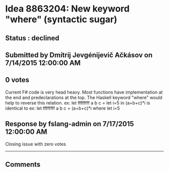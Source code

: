 # Idea 8863204: New keyword "where" (syntactic sugar) #

## Status : declined

## Submitted by Dmítrij Jevgénijevič Ačkásov on 7/14/2015 12:00:00 AM

## 0 votes

Current F# code is very head heavy. Most functions have implementation at the end and predeclarations at the top. The Haskell keyword "where" would help to reverse this relation.
ex:
let ffffffff a b c = let i=5 in (a+b+c)*i
is identical to
ex:
let ffffffff a b c = (a+b+c)*i where let i=5



## Response by fslang-admin on 7/17/2015 12:00:00 AM

Closing issue with zero votes

------------------------
## Comments

